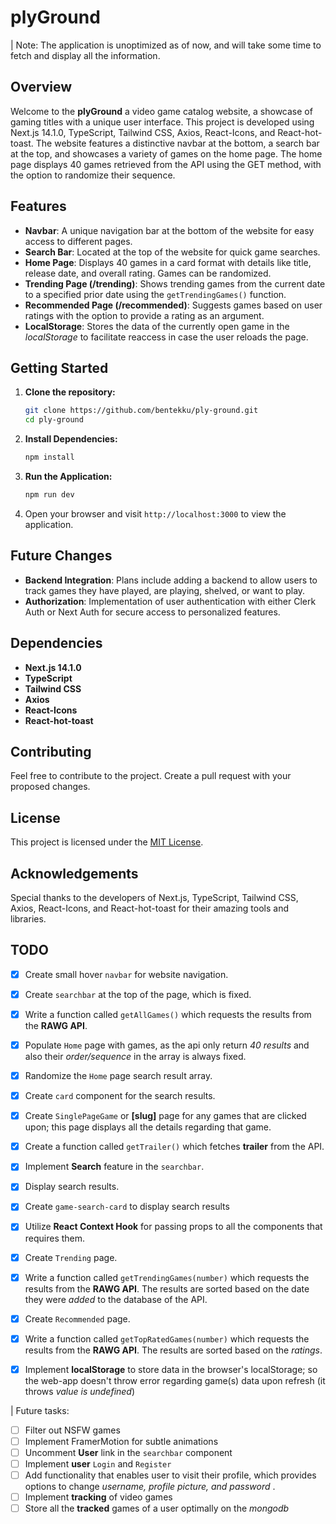 # plyGround
| Note: The application is unoptimized as of now, and will take some time to fetch and display all the information.

## Overview

Welcome to the **plyGround** a video game catalog website, a showcase of gaming titles with a unique user interface. This project is developed using Next.js 14.1.0, TypeScript, Tailwind CSS, Axios, React-Icons, and React-hot-toast. The website features a distinctive navbar at the bottom, a search bar at the top, and showcases a variety of games on the home page. The home page displays 40 games retrieved from the API using the GET method, with the option to randomize their sequence.

## Features

- **Navbar**: A unique navigation bar at the bottom of the website for easy access to different pages.
- **Search Bar**: Located at the top of the website for quick game searches.
- **Home Page**: Displays 40 games in a card format with details like title, release date, and overall rating. Games can be randomized.
- **Trending Page (/trending)**: Shows trending games from the current date to a specified prior date using the `getTrendingGames()` function.
- **Recommended Page (/recommended)**: Suggests games based on user ratings with the option to provide a rating as an argument.
- **LocalStorage**: Stores the data of the currently open game in the *localStorage* to facilitate reaccess in case the user reloads the page.

## Getting Started

1. **Clone the repository:**
   ```bash
   git clone https://github.com/bentekku/ply-ground.git
   cd ply-ground
   ```

2. **Install Dependencies:**
   ```bash
   npm install
   ```

3. **Run the Application:**
   ```bash
   npm run dev
   ```

4. Open your browser and visit `http://localhost:3000` to view the application.

## Future Changes

- **Backend Integration**: Plans include adding a backend to allow users to track games they have played, are playing, shelved, or want to play.
- **Authorization**: Implementation of user authentication with either Clerk Auth or Next Auth for secure access to personalized features.

## Dependencies

- **Next.js 14.1.0**
- **TypeScript**
- **Tailwind CSS**
- **Axios**
- **React-Icons**
- **React-hot-toast**

## Contributing

Feel free to contribute to the project. Create a pull request with your proposed changes.

## License

This project is licensed under the [MIT License](LICENSE).

## Acknowledgements

Special thanks to the developers of Next.js, TypeScript, Tailwind CSS, Axios, React-Icons, and React-hot-toast for their amazing tools and libraries.

## TODO

- [x] Create small hover `navbar` for website navigation.
- [x] Create `searchbar` at the top of the page, which is fixed.
- [x] Write a function called `getAllGames()` which requests the results from the **RAWG API**.

- [x] Populate `Home` page with games, as the api only return *40 results* and also their *order/sequence* in the array is always fixed.
- [x] Randomize the `Home` page search result array.
- [x] Create `card` component for the search results.


- [x] Create `SinglePageGame` or **[slug]** page for any games that are clicked upon; this page displays all the details regarding that game.
- [x] Create a function called `getTrailer()` which fetches **trailer** from the API.

- [x] Implement **Search** feature in the `searchbar`.
- [x] Display search results.
- [x] Create `game-search-card` to display search results
- [x] Utilize **React Context Hook** for passing props to all the components that requires them.

- [x]  Create `Trending` page.
- [x] Write a function called `getTrendingGames(number)` which requests the results from the **RAWG API**. The results are sorted based on the date they were *added* to the database of the API.

- [x] Create `Recommended` page.
- [x] Write a function called `getTopRatedGames(number)` which requests the results from the **RAWG API**. The results are sorted based on the *ratings*.

- [x] Implement **localStorage** to store data in the browser's localStorage; so the web-app doesn't throw error regarding game(s) data upon refresh (it throws *value is undefined*)

| Future tasks:

- [ ] Filter out NSFW games
- [ ] Implement FramerMotion for subtle animations
- [ ] Uncomment **User** link in the `searchbar` component
- [ ] Implement **user** `Login` and `Register`
- [ ] Add functionality that enables user to visit their profile, which provides options to change *username, profile picture, and password* .
- [ ] Implement **tracking** of video games
- [ ] Store all the **tracked** games of a user optimally on the *mongodb* 
